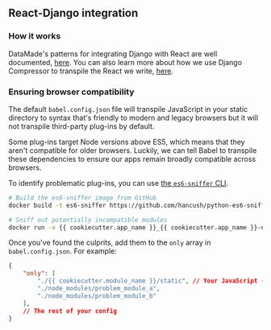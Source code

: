 ## React-Django integration

### How it works

DataMade's patterns for integrating Django with React are well documented, [here](https://github.com/datamade/how-to/blob/main/django/django-react-integration.md).
You can also learn more about how we use Django Compressor to transpile the React
we write, [here](https://github.com/datamade/how-to/blob/main/django/django-compressor.md).

### Ensuring browser compatibility

The default `babel.config.json` file will transpile JavaScript in your static
directory to syntax that's friendly to modern and legacy browsers but it will
not transpile third-party plug-ins by default.

Some plug-ins target Node versions above ES5, which means that they aren't
compatible for older browsers. Luckily, we can tell Babel to transpile these
dependencies to ensure our apps remain broadly compatible across browsers.

To identify problematic plug-ins, you can use [the `es6-sniffer` CLI](https://github.com/hancush/python-es6-sniffer).

```bash
# Build the es6-sniffer image from GitHub
docker build -t es6-sniffer https://github.com/hancush/python-es6-sniffer.git

# Sniff out potentially incompatible modules
docker run -v {{ cookiecutter.app_name }}_{{ cookiecutter.app_name }}-node-modules:/node_modules --rm es6-sniffer
```

Once you've found the culprits, add them to the `only` array in
`babel.config.json`. For example:

```json
{
    "only": [
        "./{{ cookiecutter.module_name }}/static", // Your JavaScript - default
        "./node_modules/problem_module_a",
        "./node_modules/problem_module_b"
    ],
    // The rest of your config
}
```
